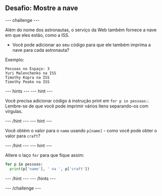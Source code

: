 ## Desafio: Mostre a nave

\--- challenge \---

Além do nome dos astronautas, o serviço da Web também fornece a nave em que eles estão, como a ISS.

+ Você pode adicionar ao seu código para que ele também imprima a nave para cada astronauta? 

Exemplo:

    Pessoas no Espaço: 3
    Yuri Malenchenko na ISS
    Timothy Kopra na ISS
    Timothy Peake na ISS
    

\--- hints \--- \--- hint \---

Você precisa adicionar código à instrução print em ` for p in pessoas: `. Lembre-se de que você pode imprimir vários itens separando-os com vírgulas.

\--- /hint \--- \--- hint \---

Você obtém o valor para o `name` usando `p[name]` - como você pode obter o valor para `craft`?

\--- /hint \--- \--- hint \---

Altere o laço `for` para que fique assim:

```python
for p in pessoas:
  print(p['name'], ' na ', p['craft'])
```

\--- /hint \--- \--- /hints \---

\--- /challenge \---